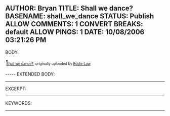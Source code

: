 AUTHOR: Bryan
TITLE: Shall we dance?
BASENAME: shall_we_dance
STATUS: Publish
ALLOW COMMENTS: 1
CONVERT BREAKS: __default__
ALLOW PINGS: 1
DATE: 10/08/2006 03:21:26 PM
-----
BODY:
<style type="text/css">
.flickr-photo { border: solid 2px #000000; }
.flickr-yourcomment { }
.flickr-frame { text-align: left; padding: 3px; }
.flickr-caption { font-size: 0.8em; margin-top: 0px; }
</style>

<div class="flickr-frame">
	<a href="http://www.flickr.com/photos/eddielaw/248230720/" title="photo sharing"><img src="http://static.flickr.com/87/248230720_56ae5a22a6.jpg" class="flickr-photo" alt="" /></a>
<br />
	<span class="flickr-caption"><a href="http://www.flickr.com/photos/eddielaw/248230720/">Shall we dance?</a>, originally uploaded by <a href="http://www.flickr.com/people/eddielaw/">Eddie Law</a>.</span>
</div>
				
<p class="flickr-yourcomment">
	
</p>
-----
EXTENDED BODY:

-----
EXCERPT:

-----
KEYWORDS:

-----


